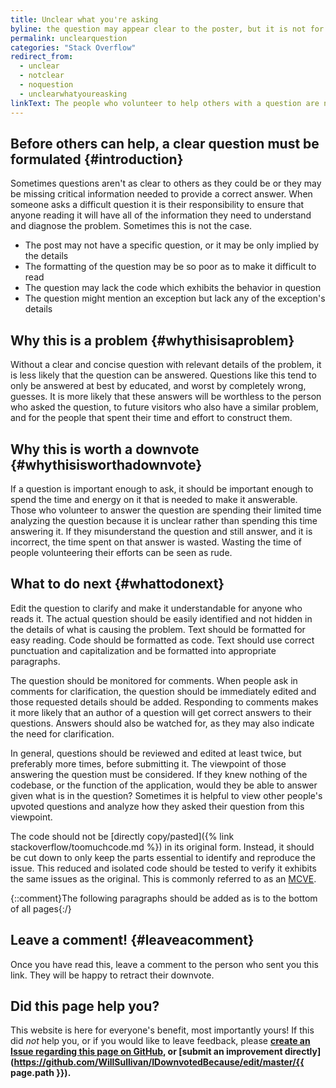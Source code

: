 ```yaml
---
title: Unclear what you're asking
byline: the question may appear clear to the poster, but it is not for other readers
permalink: unclearquestion
categories: "Stack Overflow"
redirect_from:
  - unclear
  - notclear
  - noquestion
  - unclearwhatyoureasking
linkText: The people who volunteer to help others with a question are not intimately familiar with the problem as the person who has struggled to solve it. Because to this, questions must be crystal clear to the people who wish to help.
---
```


## Before others can help, a clear question must be formulated {#introduction}
Sometimes questions aren't as clear to others as they could be or they may be missing critical information needed to provide a correct answer. When someone asks a difficult question it is their responsibility to ensure that anyone reading it will have all of the information they need to understand and diagnose the problem. Sometimes this is not the case.

- The post may not have a specific question, or it may be only implied by the details  
- The formatting of the question may be so poor as to make it difficult to read  
- The question may lack the code which exhibits the behavior in question
- The question might mention an exception but lack any of the exception's details

## Why this is a problem {#whythisisaproblem}
Without a clear and concise question with relevant details of the problem, it is less likely that the question can be answered.  Questions like this tend to only be answered at best by educated, and worst by completely wrong, guesses. It is more likely that these answers will be worthless to the person who asked the question, to future visitors who also have a similar problem, and for the people that spent their time and effort to construct them.

## Why this is worth a downvote {#whythisisworthadownvote}
If a question is important enough to ask, it should be important enough to spend the time and energy on it that is needed to make it answerable. Those who volunteer to answer the question are spending their limited time analyzing the question because it is unclear rather than spending this time answering it. If they misunderstand the question and still answer, and it is incorrect, the time spent on that answer is wasted. Wasting the time of people volunteering their efforts can be seen as rude.

## What to do next {#whattodonext}
Edit the question to clarify and make it understandable for anyone who reads it. The actual question should be easily identified and not hidden in the details of what is causing the problem. Text should be formatted for easy reading. Code should be formatted as code. Text should use correct punctuation and capitalization and be formatted into appropriate paragraphs. 

The question should be monitored for comments. When people ask in comments for clarification, the question should be immediately edited and those requested details should be added. Responding to comments makes it more likely that an author of a question will get correct answers to their questions. Answers should also be watched for, as they may also indicate the need for clarification.

In general, questions should be reviewed and edited at least twice, but preferably more times, before submitting it. The viewpoint of those answering the question must be considered. If they knew nothing of the codebase, or the function of the application, would they be able to answer given what is in the question? Sometimes it is helpful to view other people's upvoted questions and analyze how they asked their question from this viewpoint. 

The code should not be [directly copy/pasted]({% link stackoverflow/toomuchcode.md %}) in its original form. Instead, it should be cut down to only keep the parts essential to identify and reproduce the issue. This reduced and isolated code should be tested to verify it exhibits the same issues as the original. This is commonly referred to as an [MCVE](https://stackoverflow.com/help/mcve). 

{::comment}The following paragraphs should be added as is to the bottom of all pages{:/}
## Leave a comment! {#leaveacomment}
Once you have read this, leave a comment to the person who sent you this link. They will be happy to retract their downvote.

## Did this page help you?
This website is here for everyone's benefit, most importantly yours! If this did <i>not</i> help you, or if you would
like to leave feedback, please **[create an Issue regarding this page on GitHub](https://github.com/WillSullivan/IDownvotedBecause/issues/new), or [submit an improvement directly](https://github.com/WillSullivan/IDownvotedBecause/edit/master/{{ page.path }}).**
